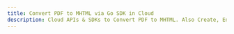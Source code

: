 ---title: Convert PDF to MHTML via Go SDK in Clouddescription: Cloud APIs & SDKs to Convert PDF to MHTML. Also Create, Edit & Render Microsoft Word & OpenOffice documents in the Cloud.---